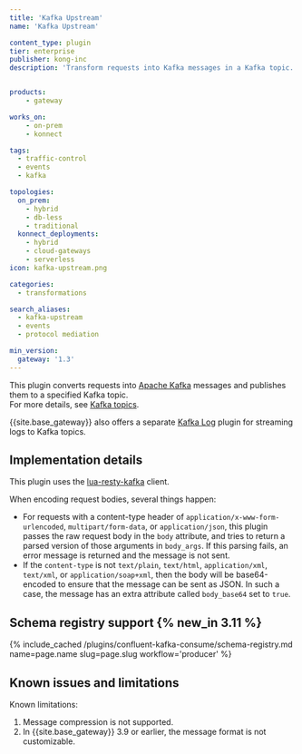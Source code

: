 ```yaml
---
title: 'Kafka Upstream'
name: 'Kafka Upstream'

content_type: plugin
tier: enterprise
publisher: kong-inc
description: 'Transform requests into Kafka messages in a Kafka topic.'


products:
    - gateway

works_on:
    - on-prem
    - konnect

tags:
  - traffic-control
  - events
  - kafka

topologies:
  on_prem:
    - hybrid
    - db-less
    - traditional
  konnect_deployments:
    - hybrid
    - cloud-gateways
    - serverless
icon: kafka-upstream.png

categories:
  - transformations

search_aliases:
  - kafka-upstream
  - events
  - protocol mediation

min_version:
  gateway: '1.3'
---
```


This plugin converts requests into [Apache Kafka](https://kafka.apache.org/) messages and publishes them to a specified Kafka topic.  
For more details, see [Kafka topics](https://kafka.apache.org/documentation/#intro_concepts_and_terms).

{{site.base_gateway}} also offers a separate [Kafka Log](/plugins/kafka-log/) plugin for streaming logs to Kafka topics.

## Implementation details

This plugin uses the [lua-resty-kafka](https://github.com/kong/lua-resty-kafka) client.

When encoding request bodies, several things happen:

* For requests with a content-type header of `application/x-www-form-urlencoded`, `multipart/form-data`,
  or `application/json`, this plugin passes the raw request body in the `body` attribute, and tries
  to return a parsed version of those arguments in `body_args`. If this parsing fails, an error message is
  returned and the message is not sent.
* If the `content-type` is not `text/plain`, `text/html`, `application/xml`, `text/xml`, or `application/soap+xml`,
  then the body will be base64-encoded to ensure that the message can be sent as JSON. In such a case,
  the message has an extra attribute called `body_base64` set to `true`.

## Schema registry support {% new_in 3.11 %}

{% include_cached /plugins/confluent-kafka-consume/schema-registry.md name=page.name slug=page.slug workflow='producer' %}

## Known issues and limitations

Known limitations:

1. Message compression is not supported.
1. In {{site.base_gateway}} 3.9 or earlier, the message format is not customizable.
